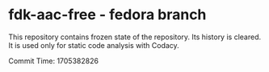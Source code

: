 # fdk-aac-free - fedora branch

This repository contains frozen state of the repository.
Its history is cleared. It is used only for static code
analysis with Codacy.

Commit Time: 1705382826